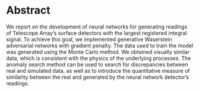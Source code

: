 
# Abstract
We report on the development of neural networks for generating readings of Telescope Array’s
surface detectors with the largest registered integral signal. To achieve this goal, we implemented
generative Waserstein adversarial networks with gradient penalty. The data used to train the model
was generated using the Monte Carlo method. We obtained visually similar data, which is consistent
with the physics of the underlying processes. The anomaly search method can be used to search for
discrepancies between real and simulated data, as well as to introduce the quantitative measure of
similarity between the real and generated by the neural network detector’s readings.
